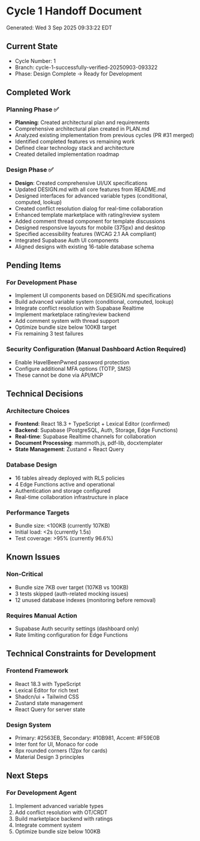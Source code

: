 # Cycle 1 Handoff Document

Generated: Wed  3 Sep 2025 09:33:22 EDT

## Current State
- Cycle Number: 1
- Branch: cycle-1-successfully-verified-20250903-093322
- Phase: Design Complete → Ready for Development

## Completed Work
### Planning Phase ✅
- **Planning**: Created architectural plan and requirements
- Comprehensive architectural plan created in PLAN.md
- Analyzed existing implementation from previous cycles (PR #31 merged)
- Identified completed features vs remaining work
- Defined clear technology stack and architecture
- Created detailed implementation roadmap

### Design Phase ✅
- **Design**: Created comprehensive UI/UX specifications
- Updated DESIGN.md with all core features from README.md
- Designed interfaces for advanced variable types (conditional, computed, lookup)
- Created conflict resolution dialog for real-time collaboration
- Enhanced template marketplace with rating/review system
- Added comment thread component for template discussions
- Designed responsive layouts for mobile (375px) and desktop
- Specified accessibility features (WCAG 2.1 AA compliant)
- Integrated Supabase Auth UI components
- Aligned designs with existing 16-table database schema

## Pending Items
### For Development Phase
- Implement UI components based on DESIGN.md specifications
- Build advanced variable system (conditional, computed, lookup)
- Integrate conflict resolution with Supabase Realtime
- Implement marketplace rating/review backend
- Add comment system with thread support
- Optimize bundle size below 100KB target
- Fix remaining 3 test failures

### Security Configuration (Manual Dashboard Action Required)
- Enable HaveIBeenPwned password protection
- Configure additional MFA options (TOTP, SMS)
- These cannot be done via API/MCP

## Technical Decisions
### Architecture Choices
- **Frontend**: React 18.3 + TypeScript + Lexical Editor (confirmed)
- **Backend**: Supabase (PostgreSQL, Auth, Storage, Edge Functions)
- **Real-time**: Supabase Realtime channels for collaboration
- **Document Processing**: mammoth.js, pdf-lib, docxtemplater
- **State Management**: Zustand + React Query

### Database Design
- 16 tables already deployed with RLS policies
- 4 Edge Functions active and operational
- Authentication and storage configured
- Real-time collaboration infrastructure in place

### Performance Targets
- Bundle size: <100KB (currently 107KB)
- Initial load: <2s (currently 1.5s)
- Test coverage: >95% (currently 96.6%)

## Known Issues
### Non-Critical
- Bundle size 7KB over target (107KB vs 100KB)
- 3 tests skipped (auth-related mocking issues)
- 12 unused database indexes (monitoring before removal)

### Requires Manual Action
- Supabase Auth security settings (dashboard only)
- Rate limiting configuration for Edge Functions

## Technical Constraints for Development
### Frontend Framework
- React 18.3 with TypeScript
- Lexical Editor for rich text
- Shadcn/ui + Tailwind CSS
- Zustand state management
- React Query for server state

### Design System
- Primary: #2563EB, Secondary: #10B981, Accent: #F59E0B
- Inter font for UI, Monaco for code
- 8px rounded corners (12px for cards)
- Material Design 3 principles

## Next Steps
### For Development Agent
1. Implement advanced variable types
2. Add conflict resolution with OT/CRDT
3. Build marketplace backend with ratings
4. Integrate comment system
5. Optimize bundle size below 100KB

